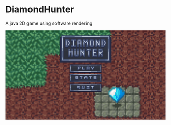 # DiamondHunter
A java 2D game using software rendering

![Image of title screen](https://github.com/Specyy/DiamondHunter/blob/main/diamond-hunter.png?raw=true)
